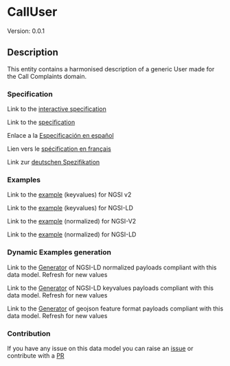 # CallUser
Version: 0.0.1

## Description 

This entity contains a harmonised description of a generic User made for the Call Complaints domain.
### Specification

Link to the [interactive specification](https://swagger.lab.fiware.org/?url=https://github.com/smart-data-models/dataModel.CallComplaints/blob/master/CallUser/swagger.yaml)

Link to the [specification](https://github.com/smart-data-models/dataModel.CallComplaints/blob/master/CallUser/doc/spec.md)

Enlace a la [Especificación en español](https://github.com/smart-data-models/dataModel.CallComplaints/blob/master/CallUser/doc/spec_ES.md)

Lien vers le [spécification en français](https://github.com/smart-data-models/dataModel.CallComplaints/blob/master/CallUser/doc/spec_FR.md)

Link zur [deutschen Spezifikation](https://github.com/smart-data-models/dataModel.CallComplaints/blob/master/CallUser/doc/spec_DE.md)
### Examples

Link to the [example](https://github.com/smart-data-models/dataModel.CallComplaints/blob/master/CallUser/examples/example.json) (keyvalues) for NGSI v2

Link to the [example](https://github.com/smart-data-models/dataModel.CallComplaints/blob/master/CallUser/examples/example.jsonld) (keyvalues) for NGSI-LD

Link to the [example](https://github.com/smart-data-models/dataModel.CallComplaints/blob/master/CallUser/examples/example-normalized.json) (normalized) for NGSI-V2

Link to the [example](https://github.com/smart-data-models/dataModel.CallComplaints/blob/master/CallUser/examples/example-normalized.jsonld) (normalized) for NGSI-LD
### Dynamic Examples generation

Link to the [Generator](https://smartdatamodels.org/extra/ngsi-ld_generator.php?schemaUrl=https://raw.githubusercontent.com/smart-data-models/dataModel.CallComplaints/master/CallUser/schema.json&email=info@smartdatamodels.org) of NGSI-LD normalized payloads compliant with this data model. Refresh for new values

Link to the [Generator](https://smartdatamodels.org/extra/ngsi-ld_generator_keyvalues.php?schemaUrl=https://raw.githubusercontent.com/smart-data-models/dataModel.CallComplaints/master/CallUser/schema.json&email=info@smartdatamodels.org) of NGSI-LD keyvalues payloads compliant with this data model. Refresh for new values

Link to the [Generator](https://smartdatamodels.org/extra/geojson_features_generator_v1.0.php?schemaUrl=https://raw.githubusercontent.com/smart-data-models/dataModel.CallComplaints/master/CallUser/schema.json&email=info@smartdatamodels.org) of geojson feature format payloads compliant with this data model. Refresh for new values
### Contribution

 If you have any issue on this data model you can raise an [issue](https://github.com/smart-data-models/dataModel.CallComplaints/issues)  or contribute with a [PR](https://github.com/smart-data-models/dataModel.CallComplaints/pulls)